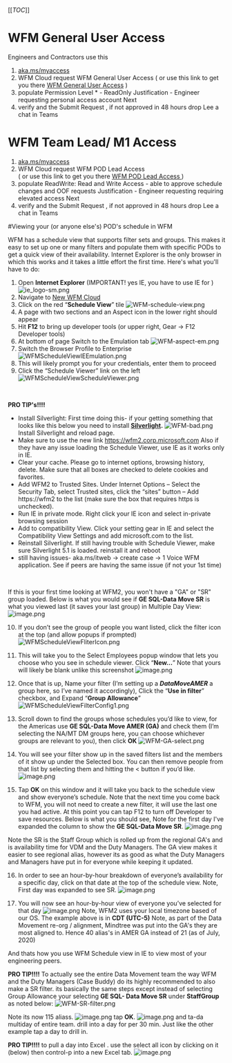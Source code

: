 [[_TOC_]]


# WFM General User Access
Engineers and Contractors use this
1. [aka.ms/myaccess](aka.ms/myaccess ) 
2. WFM Cloud request WFM General User Access 
( or use this link to get you there [WFM General User Access](https://myaccess/identityiq/ui/rest/redirect?rp1=/accessRequest/accessRequest.jsf&rp2=accessRequest/review?role=WFM+POD+Lead+Access&autoSubmit=true) )
3. populate 
Permission Level * - ReadOnly
Justification -  Engineer requesting personal access account
Next
4. verify and the Submit Request , if not approved in 48 hours drop Lee a chat in Teams


# WFM Team Lead/ M1 Access
1. [aka.ms/myaccess](aka.ms/myaccess ) 
2. WFM Cloud request WFM POD Lead Access  
( or use this link to get you there [WFM POD Lead Access ](https://myaccess/identityiq/ui/rest/redirect?rp1=/accessRequest/accessRequest.jsf&rp2=accessRequest/review?role=WFM+POD+Lead+Access&autoSubmit=true) )
3. populate 
ReadWrite: Read and Write Access - able to approve schedule changes and OOF requests
Justification -  Engineer requesting requiring elevated access
Next
4. verify and the Submit Request , if not approved in 48 hours drop Lee a chat in Teams


#Viewing your (or anyone else's) POD's schedule in WFM

WFM has a schedule view that supports filter sets and groups.  This makes it easy to set up one or many filters and populate them with specific PODs to get a quick view of their availability.  Internet Explorer is the only browser in which this works and it takes a little effort the first time.  Here's what you'll have to do:

1.	Open **Internet Explorer**  (IMPORTANT! yes IE, you have to use IE for ) 
![ie_logo-sm.png](/.attachments/ie_logo-sm-33aacbf9-dd34-4e67-b68b-276c29a6b27e.png)  
2.	Navigate to [New WFM Cloud](https://wfm2/WFO/WFMCLOUD/home/dashboard/)
3.	Click on the red “**Schedule View**” tile
![WFM-schedule-view.png](/.attachments/WFM-schedule-view-5e553abe-c754-4253-8d0f-92a1f223d117.png)
4.	A page with two sections and an Aspect icon in the lower right should appear
5.	Hit **F12** to bring up developer tools  (or upper right,  Gear -> F12 Developer tools)
6.	At bottom of page Switch to the Emulation tab
![WFM-aspect-em.png](/.attachments/WFM-aspect-em-f52b92b9-eaea-45cc-8909-90c4ef620101.png)
7.	Switch the Browser Profile to Enterprise
![WFMScheduleViewIEEmulation.png](/.attachments/WFMScheduleViewIEEmulation-dd68ca85-0075-41b1-b5f6-2e71c9397a00.png)
8.	This will likely prompt you for your credentials, enter them to proceed
9.	Click the “Schedule Viewer” link on the left
![WFMScheduleViewScheduleViewer.png](/.attachments/WFMScheduleViewScheduleViewer-37607044-389c-4249-93b8-6b6782daebec.png)

<br>

**PRO TIP's!!!!**  
- Install Silverlight: First time doing this- if your getting something that looks like this below you need to install  **[Silverlight](https://www.microsoft.com/getsilverlight/get-started/install).** 
![WFM-bad.png](/.attachments/WFM-bad-ed45f68b-2877-4f91-a32e-6f15a5897cd3.png)
Install Silverlight and reload page.
- Make sure to use the new link https://wfm2.corp.microsoft.com Also if they have any issue loading the Schedule Viewer, use IE as it works only in IE.
- Clear your cache. Please go to internet options, browsing history, delete. Make sure that all boxes are checked to delete cookies and favorites.
- Add WFM2 to Trusted Sites.  Under Internet Options – Select the Security Tab, select Trusted sites, click the “sites” button – Add https://wfm2 to the list (make sure the box that requires https is unchecked).
- Run IE in private mode.  Right click your IE icon and select in-private browsing session
- Add to compatibility View.   Click your setting gear in IE and select the Compatibility View Settings and add microsoft.com to the list.
- Reinstall Silverlight. If still having trouble with Schedule Viewer, make sure Silverlight 5.1 is loaded. reinstall it and reboot
- still having issues- aka.ms/itweb -> create case -> 1 Voice WFM application.   See if peers are having the same issue (if not your 1st time) 


<br>

If this is your first time looking at WFM2, you won't have a "GA" or "SR" group loaded. Below is what you would see if **GE SQL-Data Move SR** is what you viewed last (it saves your last group) in Multiple Day View:
![image.png](/.attachments/image-d2139c2c-a468-4317-acd5-95d94b3ffb0f.png)

10.	If you don’t see the group of people you want listed, click the filter icon at the top (and allow popups if prompted)
![WFMScheduleViewFliterIcon.png](/.attachments/WFMScheduleViewFliterIcon-8ff84eaa-bec2-453a-a0b1-f3e0d3231145.png)


11.	This will take you to the Select Employees popup window that lets you choose who you see in schedule viewer.  Click “**New...**” Note that yours will likely be blank unlike this screenshot
![image.png](/.attachments/image-2afeae18-fa36-42cd-a05a-1700e2f0630e.png)

12.	Once that is up, Name your filter (I’m setting up a _**DataMoveAMER**_ a group here, so I’ve named it accordingly), Click the “**Use in filter**” checkbox, and Expand “**Group Allowance**”
![WFMScheduleViewFilterConfig1.png](/.attachments/WFMScheduleViewFilterConfig1-0739664a-62ec-4288-bf7f-94d462945655.png)

13.	Scroll down to find the groups whose schedules you’d like to view, for the Americas use **GE SQL-Data Move AMER (GA)** and check them (I’m selecting the NA/MT DM groups here, you can choose whichever groups are relevant to you), then click **OK**
![WFM-GA-select.png](/.attachments/WFM-GA-select-a2d17783-5e84-4263-bfd8-e1b45e864fad.png)

14.	You will see your filter show up in the saved filters list and the members of it show up under the Selected box.  You can then remove people from that list by selecting them and hitting the < button if you’d like.
![image.png](/.attachments/image-c9c5e990-804b-4bd9-8374-decdb1fd7a36.png)

15.	Tap **OK** on this window and it will take you back to the schedule view and show everyone’s schedule.  Note that the next time you come back to WFM, you will not need to create a new filter, it will use the last one you had active.  At this point you can tap F12 to turn off Developer to save resources.  Below is what you should see, Note for the first day I've expanded the column to show the **GE SQL-Data Move SR**. 
![image.png](/.attachments/image-ba40bfab-6754-45b2-b5a4-0dcaac2b3984.png)

Note the SR is the Staff Group which is rolled up from the regional GA's and is availability time for VDM and the Duty Managers.  The GA view makes it easier to see regional alias, however its as good as what the Duty Managers and Managers have put in for everyone while keeping it updated.

16.	In order to see an hour-by-hour breakdown of everyone’s availability for a specific day, click on that date at the top of the schedule view.  Note, First day was expanded to see SR. 
![image.png](/.attachments/image-aae5c2b8-75f4-4ff8-a77d-6e9d97930fce.png)

17.	You will now see an hour-by-hour view of everyone you’ve selected for that day
![image.png](/.attachments/image-326e1693-261c-4103-b578-37a916acfd6f.png)
Note, WFM2 uses your local timezone based of our OS.  The example above is in **CDT (UTC-5)**
Note, as part of the Data Movement re-org / alignment, Mindtree was put into the GA's they are most aligned to. Hence 40 alias's in AMER GA instead of 21 (as of July, 2020) 

And thats how you use WFM Schedule view in IE to view most of your engineering peers.  


 **PRO TIP!!!!**  To actually see the entire Data Movement team the way WFM and the Duty Managers (Case Buddy) do its highly recommended to also make a SR filter.  its basically the same steps except instead of selecting Group Allowance your selecting **GE SQL- Data Move SR** under **StaffGroup** as noted below:
![WFM-SR-filter.png](/.attachments/WFM-SR-filter-d39604c3-b8ca-4fe7-979a-e71b5cfe7302.png)

Note its now 115 aliass. 
![image.png](/.attachments/image-1c6e4da3-4870-467d-ad87-4c03c3cb213a.png)
 tap **OK**. 
![image.png](/.attachments/image-be0b90c1-1a43-42f2-8c3d-0f1317a54ae3.png)
and ta-da multiday of entire team.  drill into a day for per 30 min.  Just like the other example tap a day to drill in. 

 **PRO TIP!!!!**  to pull a day into Excel .  use the select all icon by clicking on it (below) then control-p into a new Excel tab. 
![image.png](/.attachments/image-e9312d82-ebeb-49cc-bc89-a439376962b6.png)
